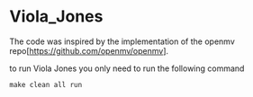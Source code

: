 # Viola_Jones

The code was inspired by the implementation of the openmv repo[https://github.com/openmv/openmv].

to run Viola Jones you only need to run the following command

```
make clean all run
```

